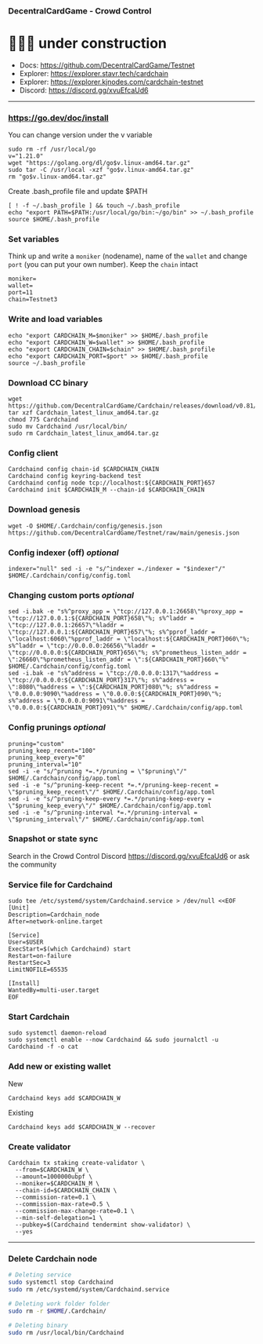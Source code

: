 ### DecentralCardGame - Crowd Control
# 🚧🚧🚧 under construction
<!-- # ############################################## Cardchain testnet node installation -->
- Docs: https://github.com/DecentralCardGame/Testnet
- Explorer: https://explorer.stavr.tech/cardchain
- Explorer: https://explorer.kjnodes.com/cardchain-testnet
- Discord: https://discord.gg/xvuEfcaUd6

____


### https://go.dev/doc/install
You can change version under the v variable
```
sudo rm -rf /usr/local/go
v="1.21.0"
wget "https://golang.org/dl/go$v.linux-amd64.tar.gz"
sudo tar -C /usr/local -xzf "go$v.linux-amd64.tar.gz"
rm "go$v.linux-amd64.tar.gz"
```
Create .bash_profile file and update $PATH
```
[ ! -f ~/.bash_profile ] && touch ~/.bash_profile
echo "export PATH=$PATH:/usr/local/go/bin:~/go/bin" >> ~/.bash_profile
source $HOME/.bash_profile
```

### Set variables
Think up and write a `moniker` (nodename), name of the `wallet` and change `port` (you can put your own number). Keep the `chain` intact 
```
moniker=
wallet=
port=11
chain=Testnet3
```

### Write and load variables
```
echo "export CARDCHAIN_M=$moniker" >> $HOME/.bash_profile
echo "export CARDCHAIN_W=$wallet" >> $HOME/.bash_profile
echo "export CARDCHAIN_CHAIN=$chain" >> $HOME/.bash_profile
echo "export CARDCHAIN_PORT=$port" >> $HOME/.bash_profile
source ~/.bash_profile
```

### Download CC binary
```
wget https://github.com/DecentralCardGame/Cardchain/releases/download/v0.81/Cardchain_latest_linux_amd64.tar.gz
tar xzf Cardchain_latest_linux_amd64.tar.gz
chmod 775 Cardchaind
sudo mv Cardchaind /usr/local/bin/
sudo rm Cardchain_latest_linux_amd64.tar.gz
```

### Config client
```
Cardchaind config chain-id $CARDCHAIN_CHAIN
Cardchaind config keyring-backend test
Cardchaind config node tcp://localhost:${CARDCHAIN_PORT}657
Cardchaind init $CARDCHAIN_M --chain-id $CARDCHAIN_CHAIN
```

### Download genesis
```
wget -O $HOME/.Cardchain/config/genesis.json https://github.com/DecentralCardGame/Testnet/raw/main/genesis.json
```

### Config indexer (off) *optional*
```
indexer="null" sed -i -e "s/^indexer =./indexer = "$indexer"/" $HOME/.Cardchain/config/config.toml
```

### Changing custom ports *optional*
```
sed -i.bak -e "s%^proxy_app = \"tcp://127.0.0.1:26658\"%proxy_app = \"tcp://127.0.0.1:${CARDCHAIN_PORT}658\"%; s%^laddr = \"tcp://127.0.0.1:26657\"%laddr = \"tcp://127.0.0.1:${CARDCHAIN_PORT}657\"%; s%^pprof_laddr = \"localhost:6060\"%pprof_laddr = \"localhost:${CARDCHAIN_PORT}060\"%; s%^laddr = \"tcp://0.0.0.0:26656\"%laddr = \"tcp://0.0.0.0:${CARDCHAIN_PORT}656\"%; s%^prometheus_listen_addr = \":26660\"%prometheus_listen_addr = \":${CARDCHAIN_PORT}660\"%" $HOME/.Cardchain/config/config.toml
sed -i.bak -e "s%^address = \"tcp://0.0.0.0:1317\"%address = \"tcp://0.0.0.0:${CARDCHAIN_PORT}317\"%; s%^address = \":8080\"%address = \":${CARDCHAIN_PORT}080\"%; s%^address = \"0.0.0.0:9090\"%address = \"0.0.0.0:${CARDCHAIN_PORT}090\"%; s%^address = \"0.0.0.0:9091\"%address = \"0.0.0.0:${CARDCHAIN_PORT}091\"%" $HOME/.Cardchain/config/app.toml
```

### Config prunings *optional*
```
pruning="custom"
pruning_keep_recent="100"
pruning_keep_every="0"
pruning_interval="10"
sed -i -e "s/^pruning *=.*/pruning = \"$pruning\"/" $HOME/.Cardchain/config/app.toml
sed -i -e "s/^pruning-keep-recent *=.*/pruning-keep-recent = \"$pruning_keep_recent\"/" $HOME/.Cardchain/config/app.toml
sed -i -e "s/^pruning-keep-every *=.*/pruning-keep-every = \"$pruning_keep_every\"/" $HOME/.Cardchain/config/app.toml
sed -i -e "s/^pruning-interval *=.*/pruning-interval = \"$pruning_interval\"/" $HOME/.Cardchain/config/app.toml
```

### Snapshot or state sync
Search in the Crowd Control Discord https://discord.gg/xvuEfcaUd6 or ask the community


### Service file for Cardchaind
```
sudo tee /etc/systemd/system/Cardchaind.service > /dev/null <<EOF
[Unit]
Description=Cardchain_node
After=network-online.target

[Service]
User=$USER
ExecStart=$(which Cardchaind) start
Restart=on-failure
RestartSec=3
LimitNOFILE=65535

[Install]
WantedBy=multi-user.target
EOF

```

### Start Cardchain
```
sudo systemctl daemon-reload
sudo systemctl enable --now Cardchaind && sudo journalctl -u Cardchaind -f -o cat
```

### Add new or existing wallet
New
```
Cardchaind keys add $CARDCHAIN_W
```
Existing
```
Cardchaind keys add $CARDCHAIN_W --recover
```

### Create validator
```
Cardchain tx staking create-validator \
  --from=$CARDCHAIN_W \
  --amount=1000000ubpf \
  --moniker=$CARDCHAIN_M \
  --chain-id=$CARDCHAIN_CHAIN \
  --commission-rate=0.1 \
  --commission-max-rate=0.5 \
  --commission-max-change-rate=0.1 \
  --min-self-delegation=1 \
  --pubkey=$(Cardchaind tendermint show-validator) \
  --yes
```

____


### Delete Cardchain node
```bash
# Deleting service
sudo systemctl stop Cardchaind
sudo rm /etc/systemd/system/Cardchaind.service

# Deleting work folder folder
sudo rm -r $HOME/.Cardchain/

# Deleting binary
sudo rm /usr/local/bin/Cardchaind
```

